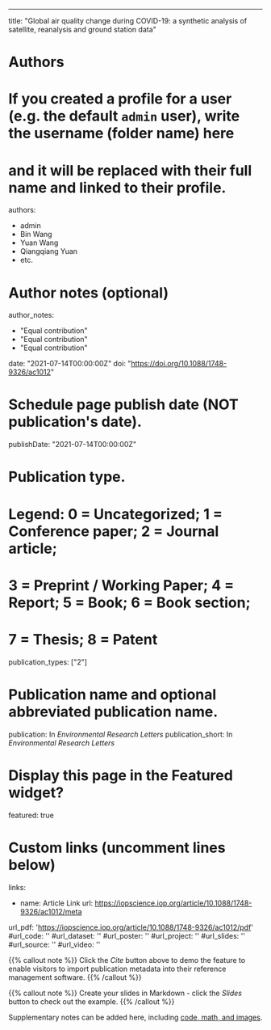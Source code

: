 ---
title: "Global air quality change during COVID-19: a synthetic analysis of satellite, reanalysis and ground station data"

# Authors
# If you created a profile for a user (e.g. the default `admin` user), write the username (folder name) here 
# and it will be replaced with their full name and linked to their profile.
authors:
- admin
- Bin Wang
- Yuan Wang
- Qiangqiang Yuan
- etc.

# Author notes (optional)
author_notes:
- "Equal contribution"
- "Equal contribution"
- "Equal contribution"

date: "2021-07-14T00:00:00Z"
doi: "https://doi.org/10.1088/1748-9326/ac1012"

# Schedule page publish date (NOT publication's date).
publishDate: "2021-07-14T00:00:00Z"

# Publication type.
# Legend: 0 = Uncategorized; 1 = Conference paper; 2 = Journal article;
# 3 = Preprint / Working Paper; 4 = Report; 5 = Book; 6 = Book section;
# 7 = Thesis; 8 = Patent
publication_types: ["2"]

# Publication name and optional abbreviated publication name.
publication: In *Environmental Research Letters*
publication_short: In *Environmental Research Letters*

# Display this page in the Featured widget?
featured: true

# Custom links (uncomment lines below)
links:
- name: Article Link
  url: https://iopscience.iop.org/article/10.1088/1748-9326/ac1012/meta

url_pdf: 'https://iopscience.iop.org/article/10.1088/1748-9326/ac1012/pdf'
#url_code: ''
#url_dataset: ''
#url_poster: ''
#url_project: ''
#url_slides: ''
#url_source: ''
#url_video: ''

{{% callout note %}}
Click the *Cite* button above to demo the feature to enable visitors to import publication metadata into their reference management software.
{{% /callout %}}

{{% callout note %}}
Create your slides in Markdown - click the *Slides* button to check out the example.
{{% /callout %}}

Supplementary notes can be added here, including [code, math, and images](https://wowchemy.com/docs/writing-markdown-latex/).

